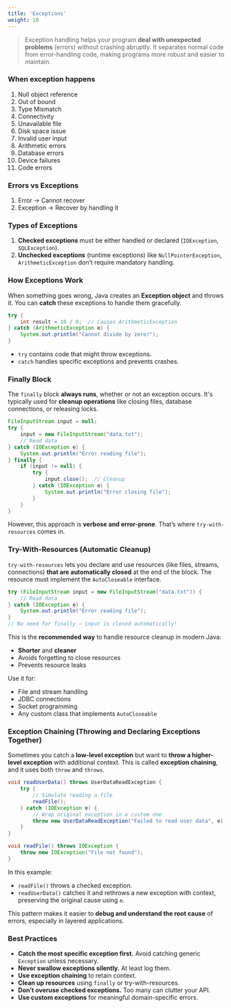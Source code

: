 ```yaml
---
title: 'Exceptions'
weight: 10
---
```


> Exception handling helps your program **deal with unexpected problems** (errors) without crashing abruptly. It separates normal code from error-handling code, making programs more robust and easier to maintain.

### When exception happens

1. Null object reference
2. Out of bound
3. Type Mismatch
4. Connectivity
5. Unavailable file
6. Disk space issue
7. Invalid user input
8. Arithmetic errors
9. Database errors
10. Device failures
11. Code errors

### Errors vs Exceptions
1. Error -> Cannot recover
2. Exception -> Recover by handling it 

### Types of Exceptions

1. **Checked exceptions** must be either handled or declared (`IOException`, `SQLException`).
2. **Unchecked exceptions** (runtime exceptions) like `NullPointerException`, `ArithmeticException` don’t require mandatory handling.

### How Exceptions Work

When something goes wrong, Java creates an **Exception object** and throws it. You can **catch** these exceptions to handle them gracefully.

```java
try {
    int result = 10 / 0;  // Causes ArithmeticException
} catch (ArithmeticException e) {
    System.out.println("Cannot divide by zero!");
}
```

* `try` contains code that might throw exceptions.
* `catch` handles specific exceptions and prevents crashes.

### Finally Block

The `finally` block **always runs**, whether or not an exception occurs. It's typically used for **cleanup operations** like closing files, database connections, or releasing locks.

```java
FileInputStream input = null;
try {
    input = new FileInputStream("data.txt");
    // Read data
} catch (IOException e) {
    System.out.println("Error reading file");
} finally {
    if (input != null) {
        try {
            input.close();  // Cleanup
        } catch (IOException e) {
            System.out.println("Error closing file");
        }
    }
}
```

However, this approach is **verbose and error-prone**. That’s where `try-with-resources` comes in.

### Try-With-Resources (Automatic Cleanup)

`try-with-resources` lets you declare and use resources (like files, streams, connections) **that are automatically closed** at the end of the block. The resource must implement the `AutoCloseable` interface.

```java
try (FileInputStream input = new FileInputStream("data.txt")) {
    // Read data
} catch (IOException e) {
    System.out.println("Error reading file");
}
// No need for finally — input is closed automatically!
```

This is the **recommended way** to handle resource cleanup in modern Java:

* **Shorter** and **cleaner**
* Avoids forgetting to close resources
* Prevents resource leaks

Use it for:

* File and stream handling
* JDBC connections
* Socket programming
* Any custom class that implements `AutoCloseable`

### Exception Chaining (Throwing and Declaring Exceptions Together)

Sometimes you catch a **low-level exception** but want to **throw a higher-level exception** with additional context. This is called **exception chaining**, and it uses both `throw` and `throws`.

```java
void readUserData() throws UserDataReadException {
    try {
        // Simulate reading a file
        readFile(); 
    } catch (IOException e) {
        // Wrap original exception in a custom one
        throw new UserDataReadException("Failed to read user data", e);
    }
}

void readFile() throws IOException {
    throw new IOException("File not found");
}
```

In this example:

* `readFile()` throws a checked exception.
* `readUserData()` catches it and rethrows a new exception with context, preserving the original cause using `e`.

This pattern makes it easier to **debug and understand the root cause** of errors, especially in layered applications.


### Best Practices

* **Catch the most specific exception first.** Avoid catching generic `Exception` unless necessary.
* **Never swallow exceptions silently.** At least log them.
* **Use exception chaining** to retain context.
* **Clean up resources** using `finally` or try-with-resources.
* **Don’t overuse checked exceptions.** Too many can clutter your API.
* **Use custom exceptions** for meaningful domain-specific errors.

